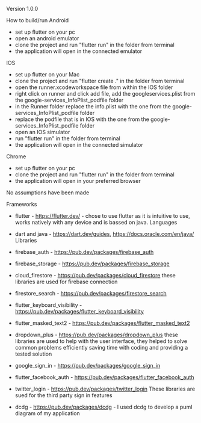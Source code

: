 Version 1.0.0 

How to build/run
Android
- set up flutter on your pc
- open an android emulator
- clone the project and run "flutter run" in the folder from terminal
- the application will open in the connected emulator

IOS
- set up flutter on your Mac
- clone the project and run "flutter create ." in the folder from terminal
- open the runner.xcodeworkspace file from within the IOS folder
- right click on runner and click add file, add the googleservices.plist from the google-services_InfoPlist_podfile folder
- in the Runner folder replace the info.plist with the one from the google-services_InfoPlist_podfile folder
- replace the podfile that is in IOS with the one from the google-services_InfoPlist_podfile folder
- open an IOS simulator
- run "flutter run" in the folder from terminal
- the application will open in the connected simulator

Chrome
- set up flutter on your pc
- clone the project and run "flutter run" in the folder from terminal
- the application will open in your preferred browser

No assumptions have been made

Frameworks
- flutter - https://flutter.dev/ - chose to use flutter as it is intuitive to use, works natively with any device and is bassed on java.
Languages
- dart and java - https://dart.dev/guides, https://docs.oracle.com/en/java/
Libraries
- firebase_auth - https://pub.dev/packages/firebase_auth
- firebase_storage - https://pub.dev/packages/firebase_storage
- cloud_firestore - https://pub.dev/packages/cloud_firestore
these libraries are used for firebase connection  

- firestore_search - https://pub.dev/packages/firestore_search
- flutter_keyboard_visibility - https://pub.dev/packages/flutter_keyboard_visibility
- flutter_masked_text2 - https://pub.dev/packages/flutter_masked_text2
- dropdown_plus - https://pub.dev/packages/dropdown_plus
these libraries are used to help with the user interface, they helped to solve common problems efficiently saving time with coding and providing a tested solution
  
- google_sign_in - https://pub.dev/packages/google_sign_in
- flutter_facebook_auth - https://pub.dev/packages/flutter_facebook_auth
- twitter_login - https://pub.dev/packages/twitter_login
These libraries are sued for the third party sign in features

- dcdg - https://pub.dev/packages/dcdg - I used dcdg to develop a puml diagram of my application